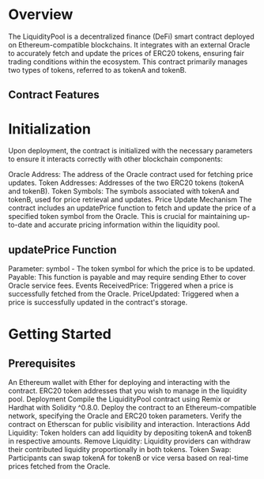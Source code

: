 
# Overview

The LiquidityPool is a decentralized finance (DeFi) smart contract deployed on Ethereum-compatible blockchains. It integrates with an external Oracle to accurately fetch and update the prices of ERC20 tokens, ensuring fair trading conditions within the ecosystem. This contract primarily manages two types of tokens, referred to as tokenA and tokenB.

## Contract Features

# Initialization
Upon deployment, the contract is initialized with the necessary parameters to ensure it interacts correctly with other blockchain components:

Oracle Address: The address of the Oracle contract used for fetching price updates.
Token Addresses: Addresses of the two ERC20 tokens (tokenA and tokenB).
Token Symbols: The symbols associated with tokenA and tokenB, used for price retrieval and updates.
Price Update Mechanism
The contract includes an updatePrice function to fetch and update the price of a specified token symbol from the Oracle. This is crucial for maintaining up-to-date and accurate pricing information within the liquidity pool.

## updatePrice Function

Parameter: symbol - The token symbol for which the price is to be updated.
Payable: This function is payable and may require sending Ether to cover Oracle service fees.
Events
ReceivedPrice: Triggered when a price is successfully fetched from the Oracle.
PriceUpdated: Triggered when a price is successfully updated in the contract's storage.

# Getting Started

## Prerequisites
An Ethereum wallet with Ether for deploying and interacting with the contract.
ERC20 token addresses that you wish to manage in the liquidity pool.
Deployment
Compile the LiquidityPool contract using Remix or Hardhat with Solidity ^0.8.0.
Deploy the contract to an Ethereum-compatible network, specifying the Oracle and ERC20 token parameters.
Verify the contract on Etherscan for public visibility and interaction.
Interactions
Add Liquidity: Token holders can add liquidity by depositing tokenA and tokenB in respective amounts.
Remove Liquidity: Liquidity providers can withdraw their contributed liquidity proportionally in both tokens.
Token Swap: Participants can swap tokenA for tokenB or vice versa based on real-time prices fetched from the Oracle.
